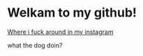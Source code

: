 # Welkam to my github!


[Where i fuck around in my instagram](https://instagram.com/markswitchr)


what the dog doin?[](sus/whatdadogdoin.gif)


